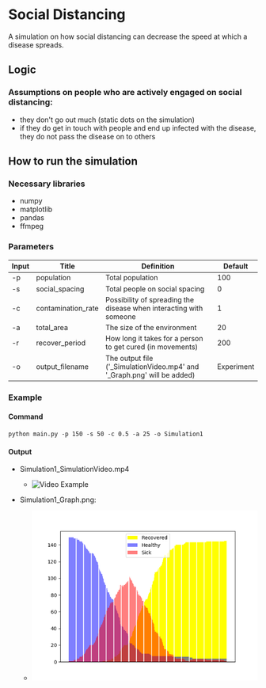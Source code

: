 # Social Distancing

A simulation on how social distancing can decrease the speed at which a disease spreads.

## Logic

### Assumptions on people who are actively engaged on social distancing:

- they don't go out much (static dots on the simulation)
- if they do get in touch with people and end up infected with the disease, they do not pass the disease on to others


### 



## How to run the simulation

### Necessary libraries

- numpy
- matplotlib
- pandas
- ffmpeg

### Parameters

| Input | Title | Definition | Default |
|---|----|----|---|
| -p | population | Total population |100|
| -s | social_spacing | Total people on social spacing |0|
| -c | contamination_rate | Possibility of spreading the disease when interacting with someone |1|
| -a | total_area | The size of the environment |20|
| -r | recover_period | How long it takes for a person to get cured (in movements) |200
| -o | output_filename | The output file ('_SimulationVideo.mp4' and '_Graph.png' will be added)|Experiment|


### Example

#### Command

<pre><code>python main.py -p 150 -s 50 -c 0.5 -a 25 -o Simulation1</code></pre>

#### Output

- Simulation1_SimulationVideo.mp4
  - ![Video Example](/img/Simulation1_Gif.gif)

- Simulation1_Graph.png:
  - ![Graph Example](/img/Simulation1_Graph.png)